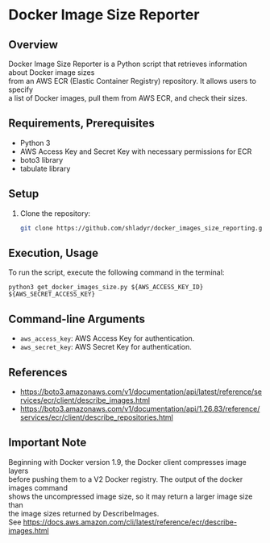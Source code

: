 # Docker Image Size Reporter

## Overview

Docker Image Size Reporter is a Python script that retrieves information about Docker image sizes <br/>
from an AWS ECR (Elastic Container Registry) repository. It allows users to specify <br/>
a list of Docker images, pull them from AWS ECR, and check their sizes.

## Requirements, Prerequisites

- Python 3
- AWS Access Key and Secret Key with necessary permissions for ECR
- boto3 library
- tabulate library

## Setup

1. Clone the repository:

   ```bash
   git clone https://github.com/shladyr/docker_images_size_reporting.git
    ```

## Execution, Usage
To run the script, execute the following command in the terminal:
```commandline
python3 get_docker_images_size.py ${AWS_ACCESS_KEY_ID} ${AWS_SECRET_ACCESS_KEY}
```

## Command-line Arguments
- `aws_access_key`: AWS Access Key for authentication.
- `aws_secret_key`: AWS Secret Key for authentication.

## References
- https://boto3.amazonaws.com/v1/documentation/api/latest/reference/services/ecr/client/describe_images.html
- https://boto3.amazonaws.com/v1/documentation/api/1.26.83/reference/services/ecr/client/describe_repositories.html

## Important Note
Beginning with Docker version 1.9, the Docker client compresses image layers <br/> 
before pushing them to a V2 Docker registry. The output of the docker images command <br/>
shows the uncompressed image size, so it may return a larger image size than <br/> 
the image sizes returned by DescribeImages. <br/>
See https://docs.aws.amazon.com/cli/latest/reference/ecr/describe-images.html